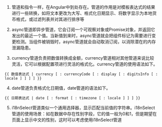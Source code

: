 
1. 管道和指令一样，在Angular中到处存在。管道的作用是对模板表达式的结果进行一些转换，如将文本更改为大写、格式化日期显示、将数字显示为本地货币格式，或过滤列表并对其进行排序等

2. async管道即异步管道，它会订阅一个可观察对象或Promise对象，并返回它发出的最近一个值。当新值到来时，async管道就会把组件标记为需要进行变更检测。当组件被销毁时，async管道就会自动取消订阅，以消除潜在的内存泄漏隐患。

3. currency管道负责把数值转换成金额，currency管道相对其他管道来说比较灵活，它可以根据配置项进行灵活的格式化。currency管道的使用语法如下。
```less
{{ 数值表达式 | currency [ : currencyCode [ : display [ : digitsInfo [ : locale ] ] ] ] }}
```

4. date管道负责格式化日期值，date管道的语法如下。
```less
{{ 日期表达式 | date [ : format [ : timezone [ : locale ] ] ] }}
```

5. i18nSelect管道类似一个通用选择器，显示匹配当前值的字符串。i18nSelect管道的使用场景：如在数据中存在性别字段，它的值一般为0和1，但是期望在页面上显示中文的性别，这时可以考虑使用i18nSelect管道